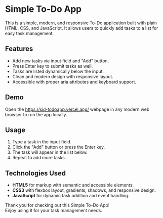 # Simple To-Do App

This is a simple, modern, and responsive To-Do application built with plain HTML, CSS, and JavaScript. It allows users to quickly add tasks to a list for easy task management.

## Features

- Add new tasks via input field and "Add" button.
- Press Enter key to submit tasks as well.
- Tasks are listed dynamically below the input.
- Clean and modern design with responsive layout.
- Accessible with proper aria attributes and keyboard support.

## Demo

Open the https://sid-todoapp.vercel.app/ webpage in any modern web browser to run the app locally.

## Usage

1. Type a task in the input field.
2. Click the "Add" button or press the Enter key.
3. The task will appear in the list below.
4. Repeat to add more tasks.

## Technologies Used

- **HTML5** for markup with semantic and accessible elements.
- **CSS3** with flexbox layout, gradients, shadows, and responsive design.
- **JavaScript** for dynamic task addition and event handling.



Thank you for checking out this Simple To-Do App!  
Enjoy using it for your task management needs.
